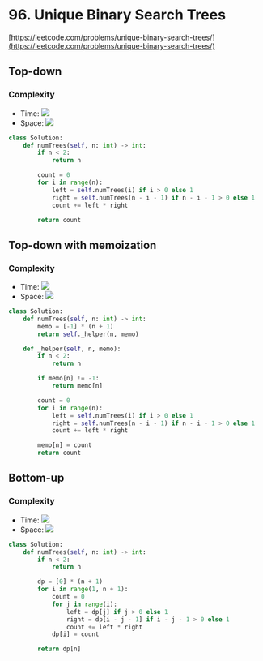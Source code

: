 # 96. Unique Binary Search Trees
[https://leetcode.com/problems/unique-binary-search-trees/](https://leetcode.com/problems/unique-binary-search-trees/)

## Top-down
### Complexity
- Time: <img src="https://render.githubusercontent.com/render/math?math=\mathcal{O}(n^n)">
- Space: <img src="https://render.githubusercontent.com/render/math?math=\mathcal{O}(n)">
```python
class Solution:
    def numTrees(self, n: int) -> int:
        if n < 2:
            return n

        count = 0
        for i in range(n):
            left = self.numTrees(i) if i > 0 else 1
            right = self.numTrees(n - i - 1) if n - i - 1 > 0 else 1
            count += left * right

        return count
```

## Top-down with memoization
### Complexity
- Time: <img src="https://render.githubusercontent.com/render/math?math=\mathcal{O}(n^2)">
- Space: <img src="https://render.githubusercontent.com/render/math?math=\mathcal{O}(n)">
```python
class Solution:
    def numTrees(self, n: int) -> int:
        memo = [-1] * (n + 1)
        return self._helper(n, memo)

    def _helper(self, n, memo):
        if n < 2:
            return n

        if memo[n] != -1:
            return memo[n]

        count = 0
        for i in range(n):
            left = self.numTrees(i) if i > 0 else 1
            right = self.numTrees(n - i - 1) if n - i - 1 > 0 else 1
            count += left * right

        memo[n] = count
        return count
```

## Bottom-up
### Complexity
- Time: <img src="https://render.githubusercontent.com/render/math?math=\mathcal{O}(n^2)">
- Space: <img src="https://render.githubusercontent.com/render/math?math=\mathcal{O}(n)">
```python
class Solution:
    def numTrees(self, n: int) -> int:
        if n < 2:
            return n

        dp = [0] * (n + 1)
        for i in range(1, n + 1):
            count = 0
            for j in range(i):
                left = dp[j] if j > 0 else 1
                right = dp[i - j - 1] if i - j - 1 > 0 else 1
                count += left * right
            dp[i] = count

        return dp[n]
```
